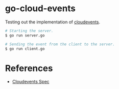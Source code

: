 # go-cloud-events

Testing out the implementation of [cloudevents](https://github.com/cloudevents/sdk-go).

```bash
# Starting the server.
$ go run server.go

# Sending the event from the client to the server.
$ go run client.go
```

# References

- [Cloudevents Spec](https://github.com/cloudevents/spec/blob/master/spec.md)
